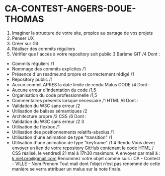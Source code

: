 # CA-CONTEST-ANGERS-DOUE-THOMAS
1) Imaginer la structure de votre site, propice au partage de vos projets
2) Penser UX
3) Créer sur Git
4) Réaliser des commits réguliers
5) Vérifier que l'accès à votre repository soit public
3 Barème
GIT /4
Dont :
- Commits réguliers /1
- Nommage des commits explicites /1
- Présence d'un readme.md propre et correctement rédigé /1
- Repository public /1
- Aucun commit APRES la date limite de rendu Malus
CODE /4
Dont :
- Aucune erreur d'indentation du code /1,5
- Organisation du code professionnelle /1,5
- Commentaires présents lorsque nécessaire /1
HTML /6
Dont :
- Validation du W3C sans erreur /2
- Utilisation de balises sémantiques /2
- Architecture propre /2
CSS /6
Dont :
- Validation du W3C sans erreur /2
3
- Utilisation de flexbox /1
- Utilisation des positionnements relatifs-absolus /1
- Utilisation d'une animation de type "transition" /1
- Utilisation d'une animation de type "keyframe" /1
4 Rendu
Vous devez envoyer un lien de votre repository GitHub contenant le code HTML / CSS réalisé,
le vendredi 21 mai à 17h30 maximum.
A envoyer par mail à :
k.niel.pro@gmail.com
Renommez votre objet comme suis :
CA - Contest - VILLE - Nom Prenom
Tout mail dont l’objet n’est pas renommé de cette manière se verra attribuer un malus sur la
note finale. 